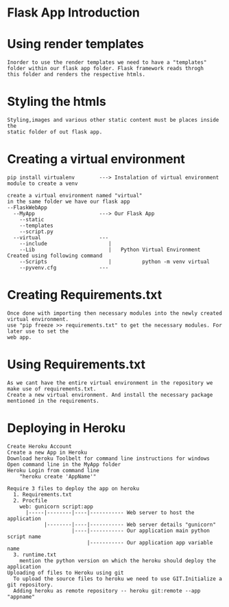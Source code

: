 # Flask App Introduction



# Using render templates
    Inorder to use the render templates we need to have a "templates"
    folder within our flask app folder. Flask framework reads throgh 
    this folder and renders the respective htmls.

# Styling the htmls
    Styling,images and various other static content must be places inside the 
    static folder of out flask app.

# Creating a virtual environment
    pip install virtualenv        ---> Instalation of virtual environment module to create a venv

    create a virtual environment named "virtual"
    in the same folder we have our flask app
    --FlaskWebApp
      --MyApp                     ---> Our Flask App
        --static
        --templates
        --script.py
      --virtual                   ---
        --include                    |
        --Lib                        |   Python Virtual Environment Created using following command
        --Scripts                    |          python -m venv virtual
        --pyvenv.cfg              ---

# Creating Requirements.txt
    Once done with importing then necessary modules into the newly created virtual environment.
    use "pip freeze >> requirements.txt" to get the necessary modules. For later use to set the
    web app.

# Using Requirements.txt
    As we cant have the entire virtual environment in the repository we make use of requirements.txt.
    Create a new virtual environment. And install the necessary package mentioned in the requirements.

# Deploying in Heroku
    Create Heroku Account
    Create a new App in Heroku
    Download heroku Toolbelt for command line instructions for windows
    Open command line in the MyApp folder
    Heroku Login from command line
        "heroku create 'AppName'"

    Require 3 files to deploy the app on heroku 
      1. Requirements.txt
      2. Procfile
        web: gunicorn script:app
          |-----|--------|----|----------- Web server to host the application
                |--------|----|----------- Web server details "gunicorn"
                         |----|----------- Our application main python script name  
                              |----------- Our application app variable name
      3. runtime.txt
        mention the python version on which the heroku should deploy the application
    Uploading of files to Heroku using git
      To upload the source files to heroku we need to use GIT.Initialize a git repository.   
      Adding heroku as remote repository -- heroku git:remote --app "appname"
  
                                  